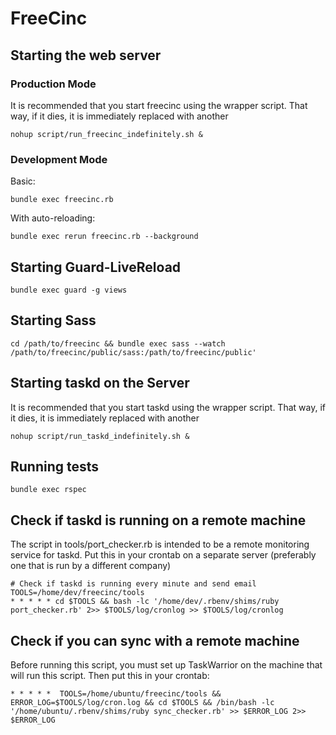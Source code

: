 FreeCinc
========

Starting the web server
-----------------------

### Production Mode
It is recommended that you start freecinc using the wrapper script. That way, if it dies, it is immediately replaced with another

    nohup script/run_freecinc_indefinitely.sh &


### Development Mode

Basic:

    bundle exec freecinc.rb

With auto-reloading:

    bundle exec rerun freecinc.rb --background


Starting Guard-LiveReload
-------------------------

    bundle exec guard -g views


Starting Sass
-------------

    cd /path/to/freecinc && bundle exec sass --watch /path/to/freecinc/public/sass:/path/to/freecinc/public'


Starting taskd on the Server
----------------------------

It is recommended that you start taskd using the wrapper script. That way, if it dies, it is immediately replaced with another

    nohup script/run_taskd_indefinitely.sh &


Running tests
-------------

    bundle exec rspec


Check if taskd is running on a remote machine
---------------------------------------------

The script in tools/port_checker.rb is intended to be a remote monitoring service for taskd.
Put this in your crontab on a separate server
(preferably one that is run by a different company)

    # Check if taskd is running every minute and send email
    TOOLS=/home/dev/freecinc/tools
    * * * * * cd $TOOLS && bash -lc '/home/dev/.rbenv/shims/ruby port_checker.rb' 2>> $TOOLS/log/cronlog >> $TOOLS/log/cronlog

Check if you can sync with a remote machine
-------------------------------------------

Before running this script, you must set up TaskWarrior on the machine that will run this script. 
Then put this in your crontab:

    * * * * *  TOOLS=/home/ubuntu/freecinc/tools && ERROR_LOG=$TOOLS/log/cron.log && cd $TOOLS && /bin/bash -lc '/home/ubuntu/.rbenv/shims/ruby sync_checker.rb' >> $ERROR_LOG 2>> $ERROR_LOG
